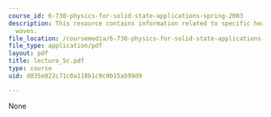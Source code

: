 ```yaml
---
course_id: 6-730-physics-for-solid-state-applications-spring-2003
description: This resource contains information related to specific heat of lattice
  waves.
file_location: /coursemedia/6-730-physics-for-solid-state-applications-spring-2003/d035e822c71c0a118b1c9c9b15a599d9_lecture_5c.pdf
file_type: application/pdf
layout: pdf
title: lecture_5c.pdf
type: course
uid: d035e822c71c0a118b1c9c9b15a599d9

---
```

None